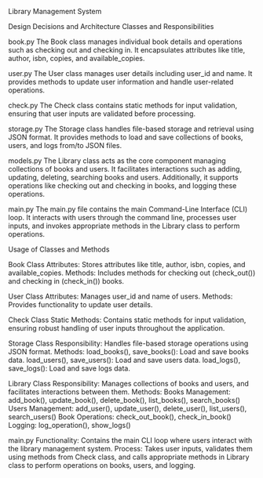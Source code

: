 Library Management System

Design Decisions and Architecture
Classes and Responsibilities

book.py
The Book class manages individual book details and operations such as checking out and checking in. It encapsulates attributes like title, author, isbn, copies, and available_copies.

user.py
The User class manages user details including user_id and name. It provides methods to update user information and handle user-related operations.

check.py
The Check class contains static methods for input validation, ensuring that user inputs are validated before processing.

storage.py
The Storage class handles file-based storage and retrieval using JSON format. It provides methods to load and save collections of books, users, and logs from/to JSON files.

models.py
The Library class acts as the core component managing collections of books and users. It facilitates interactions such as adding, updating, deleting, searching books and users. Additionally, it supports operations like checking out and checking in books, and logging these operations.

main.py
The main.py file contains the main Command-Line Interface (CLI) loop. It interacts with users through the command line, processes user inputs, and invokes appropriate methods in the Library class to perform operations.

Usage of Classes and Methods

Book Class
Attributes: Stores attributes like title, author, isbn, copies, and available_copies.
Methods: Includes methods for checking out (check_out()) and checking in (check_in()) books.

User Class
Attributes: Manages user_id and name of users.
Methods: Provides functionality to update user details.

Check Class
Static Methods: Contains static methods for input validation, ensuring robust handling of user inputs throughout the application.

Storage Class
Responsibility: Handles file-based storage operations using JSON format.
Methods:
load_books(), save_books(): Load and save books data.
load_users(), save_users(): Load and save users data.
load_logs(), save_logs(): Load and save logs data.

Library Class
Responsibility: Manages collections of books and users, and facilitates interactions between them.
Methods:
Books Management: add_book(), update_book(), delete_book(), list_books(), search_books()
Users Management: add_user(), update_user(), delete_user(), list_users(), search_users()
Book Operations: check_out_book(), check_in_book()
Logging: log_operation(), show_logs()

main.py
Functionality: Contains the main CLI loop where users interact with the library management system.
Process: Takes user inputs, validates them using methods from Check class, and calls appropriate methods in Library class to perform operations on books, users, and logging.
